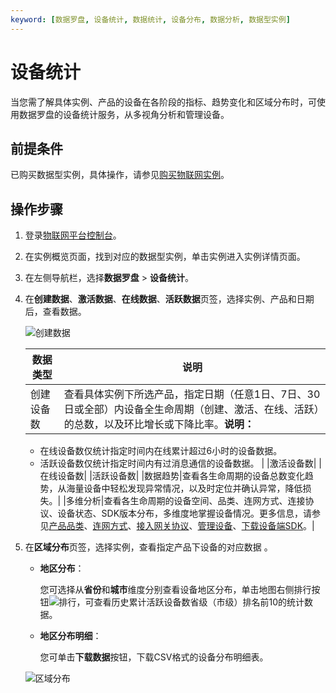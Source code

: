 ```yaml
---
keyword: [数据罗盘, 设备统计, 数据统计, 设备分布, 数据分析, 数据型实例]
---
```


# 设备统计

当您需了解具体实例、产品的设备在各阶段的指标、趋势变化和区域分布时，可使用数据罗盘的设备统计服务，从多视角分析和管理设备。

## 前提条件

已购买数据型实例，具体操作，请参见[购买物联网实例]()。

## 操作步骤

1.  登录[物联网平台控制台](http://iot.console.aliyun.com/)。

2.  在实例概览页面，找到对应的数据型实例，单击实例进入实例详情页面。

3.  在左侧导航栏，选择**数据罗盘** \> **设备统计**。

4.  在**创建数据**、**激活数据**、**在线数据**、**活跃数据**页签，选择实例、产品和日期后，查看数据。

    ![创建数据](https://static-aliyun-doc.oss-accelerate.aliyuncs.com/assets/img/zh-CN/3893152161/p239268.gif)

    |数据类型|说明|
    |----|--|
    |创建设备数|查看具体实例下所选产品，指定日期（任意1日、7日、30日或全部）内设备全生命周期（创建、激活、在线、活跃）的总数，以及环比增长或下降比率。**说明：**

    -   在线设备数仅统计指定时间内在线累计超过6小时的设备数据。
    -   活跃设备数仅统计指定时间内有过消息通信的设备数据。 |
    |激活设备数|
    |在线设备数|
    |活跃设备数|
    |数据趋势|查看各生命周期的设备总数变化趋势，从海量设备中轻松发现异常情况，以及时定位并确认异常，降低损失。|
    |多维分析|查看各生命周期的设备空间、品类、连网方式、连接协议、设备状态、SDK版本分布，多维度地掌握设备情况。更多信息，请参见[产品品类](/cn.zh-CN/设备接入/创建产品.md)、[连网方式](/cn.zh-CN/设备接入/创建产品.md)、[接入网关协议](/cn.zh-CN/设备接入/创建产品.md)、[管理设备](/cn.zh-CN/设备接入/创建设备/管理设备.md)、[下载设备端SDK](/cn.zh-CN/设备接入/下载设备端SDK.md)。|

5.  在**区域分布**页签，选择实例，查看指定产品下设备的对应数据 。

    -   **地区分布**：

        您可选择从**省份**和**城市**维度分别查看设备地区分布，单击地图右侧排行按钮![排行](https://static-aliyun-doc.oss-accelerate.aliyuncs.com/assets/img/zh-CN/2225152161/p239297.png)，可查看历史累计活跃设备数省级（市级）排名前10的统计数据。

    -   **地区分布明细**：

        您可单击**下载数据**按钮，下载CSV格式的设备分布明细表。

    ![区域分布](https://static-aliyun-doc.oss-accelerate.aliyuncs.com/assets/img/zh-CN/1847252161/p239432.gif)


